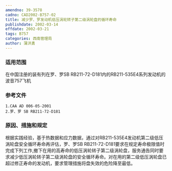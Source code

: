 ```yaml
---
amendno: 39-3578
cadno: CAD2002-B757-02
title: 减少罗、罗发动机低压涡轮转子第二级涡轮盘的循环寿命
publishdate: 2002-03-14
effdate: 2002-03-21
tags: B757
categories: 西南管理局
author: 蒲洪勇
---
```


### 适用范围 
在中国注册的装有列在罗、罗SB RB211-72-D181内的RB211-535E4系列发动机的波音757飞机

<!--more-->
### 参考文件
    1.CAA AD 006-05-2001
    2.罗、罗 SB RB211-72-D181 

### 原因、措施和规定 
根据实践经验，基于热数据和应力数据，通过对RB211-535E4发动机第二级低压涡轮盘安全循环寿命再评估，罗、罗SB RB211-72-D181要求在规定寿命极限值时完成下列工作,撤下在用的高寿命的低压涡轮转子第二级涡轮盘，服务通告同时要求减少低压涡轮转子第二级涡轮盘的安全循环寿命。对在用的第二级低压涡轮盘已超过修正寿命的发动机，要求管理措施将盘失效的危险降至最低。

